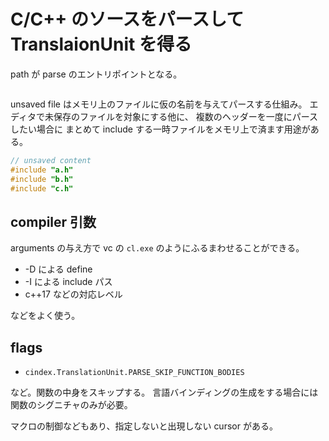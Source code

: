 # C/C++ のソースをパースして TranslaionUnit を得る

path が parse のエントリポイントとなる。

```{gitinclude} HEAD docs/cindex/get_tu.md
```

unsaved file はメモリ上のファイルに仮の名前を与えてパースする仕組み。
エディタで未保存のファイルを対象にする他に、
複数のヘッダーを一度にパースしたい場合に
まとめて include する一時ファイルをメモリ上で済ます用途がある。

```c
// unsaved content
#include "a.h"
#include "b.h"
#include "c.h"
```

## compiler 引数

arguments の与え方で vc の `cl.exe` のようにふるまわせることができる。

* -D による define
* -I による include パス
* c++17 などの対応レベル

などをよく使う。

## flags

* `cindex.TranslationUnit.PARSE_SKIP_FUNCTION_BODIES`

など。関数の中身をスキップする。
言語バインディングの生成をする場合には関数のシグニチャのみが必要。

マクロの制御などもあり、指定しないと出現しない cursor がある。
